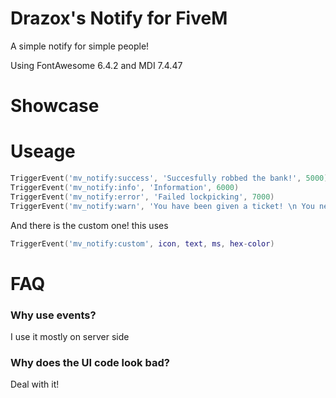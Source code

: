 
# Drazox's Notify for FiveM

A simple notify for simple people!

Using FontAwesome 6.4.2 and MDI 7.4.47

# Showcase



# Useage
```lua
TriggerEvent('mv_notify:success', 'Succesfully robbed the bank!', 5000)
TriggerEvent('mv_notify:info', 'Information', 6000)
TriggerEvent('mv_notify:error', 'Failed lockpicking', 7000)
TriggerEvent('mv_notify:warn', 'You have been given a ticket! \n You need to pay it in 30 days!', 8000)
```
And there is the custom one!
this uses
```lua
TriggerEvent('mv_notify:custom', icon, text, ms, hex-color)
```
# FAQ

### Why use events?  
I use it mostly on server side

### Why does the UI code look bad?  
Deal with it!
